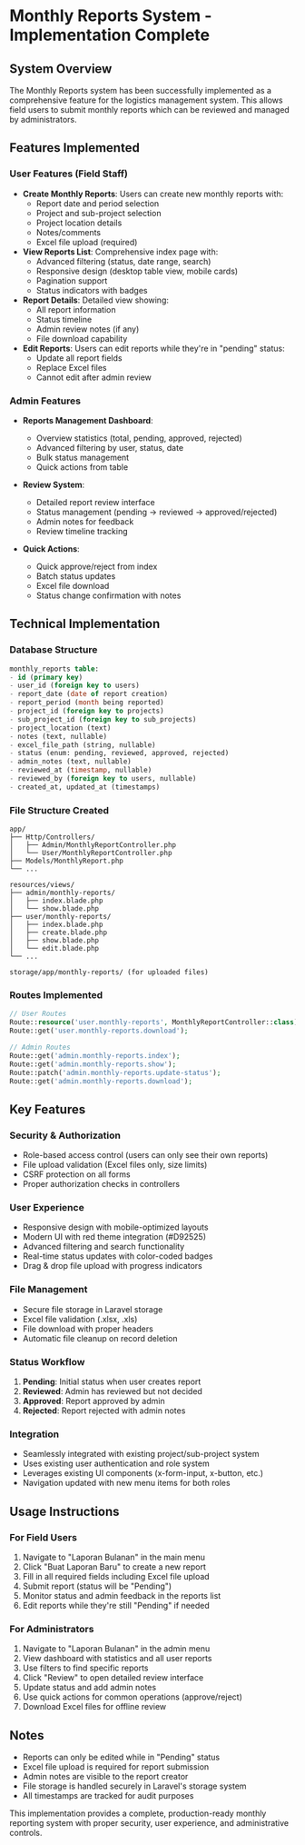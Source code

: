 # Monthly Reports System - Implementation Complete

## System Overview

The Monthly Reports system has been successfully implemented as a comprehensive feature for the logistics management system. This allows field users to submit monthly reports which can be reviewed and managed by administrators.

## Features Implemented

### User Features (Field Staff)

-   **Create Monthly Reports**: Users can create new monthly reports with:
    -   Report date and period selection
    -   Project and sub-project selection
    -   Project location details
    -   Notes/comments
    -   Excel file upload (required)
-   **View Reports List**: Comprehensive index page with:
    -   Advanced filtering (status, date range, search)
    -   Responsive design (desktop table view, mobile cards)
    -   Pagination support
    -   Status indicators with badges
-   **Report Details**: Detailed view showing:
    -   All report information
    -   Status timeline
    -   Admin review notes (if any)
    -   File download capability
-   **Edit Reports**: Users can edit reports while they're in "pending" status:
    -   Update all report fields
    -   Replace Excel files
    -   Cannot edit after admin review

### Admin Features

-   **Reports Management Dashboard**:

    -   Overview statistics (total, pending, approved, rejected)
    -   Advanced filtering by user, status, date
    -   Bulk status management
    -   Quick actions from table

-   **Review System**:
    -   Detailed report review interface
    -   Status management (pending → reviewed → approved/rejected)
    -   Admin notes for feedback
    -   Review timeline tracking
-   **Quick Actions**:
    -   Quick approve/reject from index
    -   Batch status updates
    -   Excel file download
    -   Status change confirmation with notes

## Technical Implementation

### Database Structure

```sql
monthly_reports table:
- id (primary key)
- user_id (foreign key to users)
- report_date (date of report creation)
- report_period (month being reported)
- project_id (foreign key to projects)
- sub_project_id (foreign key to sub_projects)
- project_location (text)
- notes (text, nullable)
- excel_file_path (string, nullable)
- status (enum: pending, reviewed, approved, rejected)
- admin_notes (text, nullable)
- reviewed_at (timestamp, nullable)
- reviewed_by (foreign key to users, nullable)
- created_at, updated_at (timestamps)
```

### File Structure Created

```
app/
├── Http/Controllers/
│   ├── Admin/MonthlyReportController.php
│   └── User/MonthlyReportController.php
├── Models/MonthlyReport.php
└── ...

resources/views/
├── admin/monthly-reports/
│   ├── index.blade.php
│   └── show.blade.php
├── user/monthly-reports/
│   ├── index.blade.php
│   ├── create.blade.php
│   ├── show.blade.php
│   └── edit.blade.php
└── ...

storage/app/monthly-reports/ (for uploaded files)
```

### Routes Implemented

```php
// User Routes
Route::resource('user.monthly-reports', MonthlyReportController::class);
Route::get('user.monthly-reports.download');

// Admin Routes
Route::get('admin.monthly-reports.index');
Route::get('admin.monthly-reports.show');
Route::patch('admin.monthly-reports.update-status');
Route::get('admin.monthly-reports.download');
```

## Key Features

### Security & Authorization

-   Role-based access control (users can only see their own reports)
-   File upload validation (Excel files only, size limits)
-   CSRF protection on all forms
-   Proper authorization checks in controllers

### User Experience

-   Responsive design with mobile-optimized layouts
-   Modern UI with red theme integration (#D92525)
-   Advanced filtering and search functionality
-   Real-time status updates with color-coded badges
-   Drag & drop file upload with progress indicators

### File Management

-   Secure file storage in Laravel storage
-   Excel file validation (.xlsx, .xls)
-   File download with proper headers
-   Automatic file cleanup on record deletion

### Status Workflow

1. **Pending**: Initial status when user creates report
2. **Reviewed**: Admin has reviewed but not decided
3. **Approved**: Report approved by admin
4. **Rejected**: Report rejected with admin notes

### Integration

-   Seamlessly integrated with existing project/sub-project system
-   Uses existing user authentication and role system
-   Leverages existing UI components (x-form-input, x-button, etc.)
-   Navigation updated with new menu items for both roles

## Usage Instructions

### For Field Users

1. Navigate to "Laporan Bulanan" in the main menu
2. Click "Buat Laporan Baru" to create a new report
3. Fill in all required fields including Excel file upload
4. Submit report (status will be "Pending")
5. Monitor status and admin feedback in the reports list
6. Edit reports while they're still "Pending" if needed

### For Administrators

1. Navigate to "Laporan Bulanan" in the admin menu
2. View dashboard with statistics and all user reports
3. Use filters to find specific reports
4. Click "Review" to open detailed review interface
5. Update status and add admin notes
6. Use quick actions for common operations (approve/reject)
7. Download Excel files for offline review

## Notes

-   Reports can only be edited while in "Pending" status
-   Excel file upload is required for report submission
-   Admin notes are visible to the report creator
-   File storage is handled securely in Laravel's storage system
-   All timestamps are tracked for audit purposes

This implementation provides a complete, production-ready monthly reporting system with proper security, user experience, and administrative controls.
